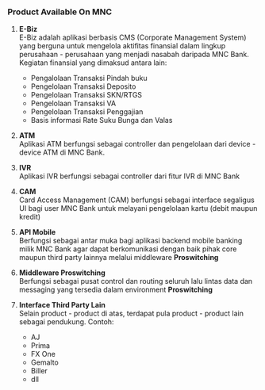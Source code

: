 ### **Product Available On MNC**
1. **E-Biz**\
   E-Biz adalah aplikasi berbasis CMS (Corporate Management System) yang berguna untuk mengelola aktifitas finansial dalam lingkup perusahaan - perusahaan yang menjadi nasabah daripada MNC Bank.
   Kegiatan finansial yang dimaksud antara lain:
   - Pengalolaan Transaksi Pindah buku
   - Pengelolaan Transaksi Deposito
   - Pengelolaan Transaksi SKN/RTGS
   - Pengelolaan Transaksi VA
   - Pengelolaan Transaksi Penggajian
   - Basis informasi Rate Suku Bunga dan Valas

2. **ATM**\
   Aplikasi ATM berfungsi sebagai controller dan pengelolaan dari device - device ATM di MNC Bank.

3. **IVR**\
   Aplikasi IVR berfungsi sebagai controller dari fitur IVR di MNC Bank

4. **CAM**\
   Card Access Management (CAM) berfungsi sebagai interface segaligus UI bagi user MNC Bank untuk melayani pengelolaan kartu (debit maupun kredit)

5. **API Mobile**\
   Berfungsi sebagai antar muka bagi aplikasi backend mobile banking milik MNC Bank agar dapat berkomunikasi dengan baik pihak core maupun third party lainnya melalui middleware **Proswitching**
  
6. **Middleware Proswitching**\
   Berfungsi sebagai pusat control dan routing seluruh lalu lintas data dan messaging yang tersedia dalam environment **Proswitching**

7. **Interface Third Party Lain**\
   Selain product - product di atas, terdapat pula product - product lain sebagai pendukung. Contoh:
   - AJ
   - Prima
   - FX One
   - Gemalto
   - Biller
   - dll


